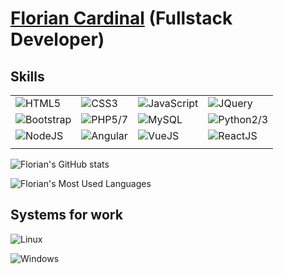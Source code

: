 # [Florian Cardinal](https://cardinalflorian.000webhostapp.com/) (Fullstack Developer)

## Skills

|           |        |            |           |
| --------- | ------ | ---------- | --------- |
| ![HTML5](https://img.shields.io/badge/HTML5-E34F26?style=for-the-badge&logo=html5&logoColor=white) | ![CSS3](https://img.shields.io/badge/CSS3-1572B6?style=for-the-badge&logo=css3&logoColor=white) | ![JavaScript](https://img.shields.io/badge/JavaScript-F7DF1E?style=for-the-badge&logo=javascript&logoColor=black) | ![JQuery](https://img.shields.io/badge/jQuery-0769AD?style=for-the-badge&logo=jquery&logoColor=white) |
| ![Bootstrap](https://img.shields.io/badge/Bootstrap-563D7C?style=for-the-badge&logo=bootstrap&logoColor=white) | ![PHP5/7](https://img.shields.io/badge/PHP-777BB4?style=for-the-badge&logo=php&logoColor=white) | ![MySQL](https://img.shields.io/badge/MySQL-00000F?style=for-the-badge&logo=mysql&logoColor=white) | ![Python2/3](https://img.shields.io/badge/Python-3776AB?style=for-the-badge&logo=python&logoColor=white) |
|  ![NodeJS](https://img.shields.io/badge/Node.js-43853D?style=for-the-badge&logo=node.js&logoColor=white) | ![Angular](https://img.shields.io/badge/Angular-DD0031?style=for-the-badge&logo=angular&logoColor=white) | ![VueJS](https://img.shields.io/badge/Vue.js-35495E?style=for-the-badge&logo=vue.js&logoColor=4FC08D) | ![ReactJS](https://img.shields.io/badge/React-20232A?style=for-the-badge&logo=react&logoColor=61DAFB) |
|           |        |            |           |

![Florian's GitHub stats](https://github-readme-stats.vercel.app/api?username=tracks12&show_icons=true&count_private=true&hide=contribs&theme=jolly)

![Florian's Most Used Languages](https://github-readme-stats.vercel.app/api/top-langs/?username=tracks12&langs_count=8&theme=jolly&layout=compact)

## Systems for work

![Linux](https://img.shields.io/badge/Ubuntu-E95420?style=for-the-badge&logo=ubuntu&logoColor=white)

![Windows](https://img.shields.io/badge/Windows-0078D6?style=for-the-badge&logo=windows&logoColor=white)
